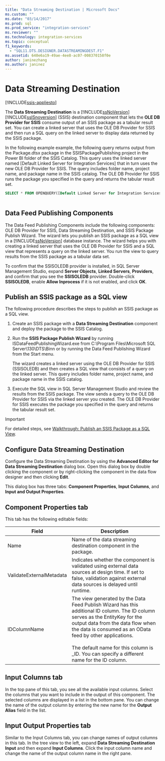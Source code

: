 ```yaml
---
title: "Data Streaming Destination | Microsoft Docs"
ms.custom: ""
ms.date: "03/14/2017"
ms.prod: sql
ms.prod_service: "integration-services"
ms.reviewer: ""
ms.technology: integration-services
ms.topic: conceptual
f1_keywords: 
  - "SQL11.DTS.DESIGNER.DATASTREAMINGDEST.F1"
ms.assetid: 640e6a19-49ae-4ee8-ac07-008370158f0e
author: janinezhang
ms.author: janinez
---
```

# Data Streaming Destination

[!INCLUDE[ssis-appliesto](../../includes/ssis-appliesto-ssvrpluslinux-asdb-asdw-xxx.md)]


  The **Data Streaming Destination** is a [!INCLUDE[ssNoVersion](../../includes/ssnoversion-md.md)] [!INCLUDE[ssISnoversion](../../includes/ssisnoversion-md.md)] (SSIS) destination component that lets the **OLE DB Provider for SSIS** consume output of an SSIS package as a tabular result set. You can create a linked server that uses the OLE DB Provider for SSIS and then run a SQL query on the linked server to display data returned by the SSIS package.  
  
 In the following example example, the following query returns output from the Package.dtsx package in the SSISPackagePublishing project in the Power BI folder of the SSIS Catalog. This query uses the linked server named  [Default Linked Server for Integration Services] that in turn uses the new OLE DB Provider for SSIS. The query includes folder name, project name, and package name in the SSIS catalog. The OLE DB Provider for SSIS runs the package you specified in the query and returns the tabular result set.  
  
```sql
SELECT * FROM OPENQUERY([Default Linked Server for Integration Services], N'Folder=Power BI;Project=SSISPackagePublishing;Package=Package.dtsx')  
  
```  
  
## Data Feed Publishing Components  
 The Data Feed Publishing Components include the following components: OLE DB Provider for SSIS, Data Streaming Destination, and SSIS Package Publish Wizard. The wizard lets you publish an SSIS package as a SQL view in a [!INCLUDE[ssNoVersion](../../includes/ssnoversion-md.md)] database instance. The wizard helps you with creating a linked server that uses the OLE DB Provider for SSIS and a SQL view that represents a query on the linked server. You run the view to query results from the SSIS package as a tabular data set.  
  
 To confirm that the SSISOLEDB provider is installed, in SQL Server Management Studio, expand **Server Objects**, **Linked Servers**, **Providers**, and confirm that you see the **SSISOLEDB** provider. Double-click **SSISOLEDB**, enable **Allow Inprocess** if it is not enabled, and click **OK**.  
  
## Publish an SSIS package as a SQL view  
 The following procedure describes the steps to publish an SSIS package as a SQL view.  
  
1.  Create an SSIS package with a **Data Streaming Destination** component and deploy the package to the SSIS Catalog.  
  
2.  Run the **SSIS Package Publish Wizard** by running ISDataFeedPublishingWizard.exe from C:\Program Files\Microsoft SQL Server\130\DTS\Binn or by running the Data Feed Publishing Wizard from the Start menu.  
  
     The wizard creates a linked server using the OLE DB Provider for SSIS (SSISOLEDB) and then creates a SQL view that consists of a query on the linked server. This query includes folder name, project name, and package name in the SSIS catalog.  
  
3.  Execute the SQL view in SQL Server Management Studio and review the results from the SSIS package. The view sends a query to the OLE DB Provider for SSIS via the linked server you created. The OLE DB Provider for SSIS executes the package you specified in the query and returns the tabular result set.  
  
> [!IMPORTANT]  
>  For detailed steps, see [Walkthrough: Publish an SSIS Package as a SQL View](../../integration-services/data-flow/walkthrough-publish-an-ssis-package-as-a-sql-view.md).  

## Configure Data Streaming Destination
  Configure the Data Streaming Destination by using the **Advanced Editor for Data Streaming Destination** dialog box. Open this dialog box by double clicking the component or by right-clicking the component in the data flow designer and then clicking **Edit**.  
  
 This dialog box has three tabs: **Component Properties**, **Input Columns**, and **Input and Output Properties**.  
  
## Component Properties tab  
 This tab has the following editable fields:  
  
|Field|Description|  
|-----------|-----------------|  
|Name|Name of the data streaming destination component in the package.|  
|ValidateExternalMetadata|Indicates whether the component is validated using external data sources at design time. If set to false, validation against external data sources is delayed until runtime.|  
|IDColumnName|The view generated by the Data Feed Publish Wizard has this additional ID column. The ID column serves as the EntityKey for the output data from the data flow when the data is consumed as an OData feed by other applications.<br /><br /> The default name for this column is _ID. You can specify a different name for the ID column.|  
  
## Input Columns tab  
 In the top pane of this tab, you see all the available input columns. Select the columns that you want to include in the output of this component. The selected columns are displayed in a list in the bottom pane. You can change the name of the output column by entering the new name for the **Output Alias** field in the list.  
  
## Input Output Properties tab  
 Similar to the Input Columns tab, you can change names of output columns in this tab. In the tree view to the left, expand **Data Streaming Destination Input** and then expand **Input Columns**. Click the input column name and change the name of the output column name in the right pane.
